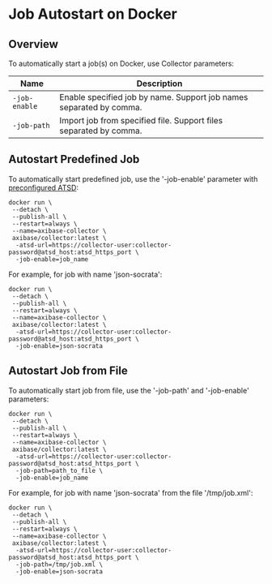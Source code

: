 # Job Autostart on Docker

## Overview

To automatically start a job(s) on Docker, use Collector parameters:

**Name** | **Description**
----- | -----
`-job-enable` | Enable specified job by name. Support job names separated by comma.
`-job-path` | Import job from specified file. Support files separated by comma.

## Autostart Predefined Job

To automatically start predefined job, use the '-job-enable' parameter with [preconfigured ATSD](installation-on-docker.md#start-container):

```properties
docker run \
 --detach \
 --publish-all \
 --restart=always \
 --name=axibase-collector \
 axibase/collector:latest \
  -atsd-url=https://collector-user:collector-password@atsd_host:atsd_https_port \
  -job-enable=job_name
```
 
For example, for job with name 'json-socrata':

```properties
docker run \
 --detach \
 --publish-all \
 --restart=always \
 --name=axibase-collector \
 axibase/collector:latest \
  -atsd-url=https://collector-user:collector-password@atsd_host:atsd_https_port \
  -job-enable=json-socrata
```

## Autostart Job from File

To automatically start job from file, use the '-job-path' and '-job-enable' parameters:

```properties
docker run \
 --detach \
 --publish-all \
 --restart=always \
 --name=axibase-collector \
 axibase/collector:latest \
  -atsd-url=https://collector-user:collector-password@atsd_host:atsd_https_port \
  -job-path=path_to_file \
  -job-enable=job_name
```
 
For example, for job with name 'json-socrata' from the file '/tmp/job.xml':

```properties
docker run \
 --detach \
 --publish-all \
 --restart=always \
 --name=axibase-collector \
 axibase/collector:latest \
  -atsd-url=https://collector-user:collector-password@atsd_host:atsd_https_port \
  -job-path=/tmp/job.xml \
  -job-enable=json-socrata
```
